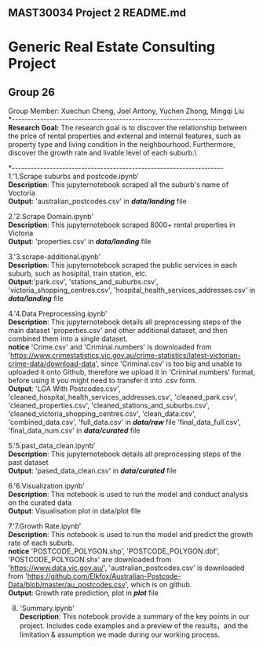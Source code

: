 ## MAST30034 Project 2 README.md
# Generic Real Estate Consulting Project
## Group 26
Group Member: Xuechun Cheng, Joel Antony, Yuchen Zhong, Mingqi Liu\
*-------------------------------------------------------------------\
**Research Goal:** The research goal is to discover the relationship between the price of rental properties and external and internal features, such as property type and living condition in the neighbourhood. Furthermore, discover the growth rate and livable level of each suburb.\

*-------------------------------------------------------------------\
1.'1.Scrape suburbs and postcode.ipynb'\
  **Description**: This jupyternotebook scraped all the suburb's name of Voctoria\
  **Output**: 'australian_postcodes.csv' in ***data/landing*** file

2.'2.Scrape Domain.ipynb'\
  **Description**: This jupyternotebook scraped 8000+ rental properties in Victoria\
  **Output**: 'properties.csv' in ***data/landing*** file

3.'3.scrape-additional.ipynb'\
   **Description**: This jupyternotebook scraped the public services in each suburb, such as hosipital, train station, etc.\
   **Output**:'park.csv', 'stations_and_suburbs.csv', 'victoria_shopping_centres.csv', 'hospital_health_services_addresses.csv' in ***data/landing*** file

4.'4.Data Preprocessing.ipynb'\
  **Description**: This jupyternotebook details all preprocessing steps of the main dataset 'properties.csv' and other additional dataset, and then combined them into a single dataset.\
  **notice** 'Crime.csv' and 'Criminal.numbers' is downloaded from 'https://www.crimestatistics.vic.gov.au/crime-statistics/latest-victorian-crime-data/download-data', since 'Criminal.csv' is too big and unable to uploaded it onto Github, therefore we upload it in 'Criminal.numbers' format, before using it you might need to transfer it into .csv form.\
  **Output**: 'LGA With Postcodes.csv', 'cleaned_hospital_health_services_addresses.csv', 'cleaned_park.csv', 'cleaned_properties.csv', 'cleaned_stations_and_suburbs.csv', 'cleaned_victoria_shopping_centres.csv',  'clean_data.csv', 'combined_data.csv', 'full_data.csv' in ***data/raw*** file 'final_data_full.csv', 'final_data_num.csv' in ***data/curated*** file

5.'5.past_data_clean.ipynb'\
  **Description**: This jupyternotebook details all preprocessing steps of the past dataset\
  **Output**: 'pased_data_clean.csv' in ***data/curated*** file

6.'6.Visualization.ipynb'\
  **Description**: This notebook is used to run the model and conduct analysis on the curated data\
  **Output**: Visualisation plot in data/plot file

7.'7.Growth Rate.ipynb'\
  **Description**: This notebook is used to run the model and predict the growth rate of each suburb.\
  **notice** 'POSTCODE_POLYGON.shp', 'POSTCODE_POLYGON.dbf', 'POSTCODE_POLYGON.shx' are downloaded from 'https://www.data.vic.gov.au/', 'australian_postcodes.csv' is downloaded from 'https://github.com/Elkfox/Australian-Postcode-Data/blob/master/au_postcodes.csv', which is on github.\
  **Output**: Growth rate prediction, plot in ***plot*** file

8. 'Summary.ipynb'\
   **Description**: This notebook provide a summary of the key points in our project. Includes code examples and a preview of the results，and the limitation & assumption we made during our working process.
